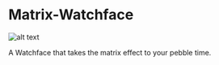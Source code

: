 # Matrix-Watchface
![alt text](https://github.com/lazaronijunior/Matrix-Watchface/tree/master/images/vitrine.gif "Matrix Watchface")

A Watchface that takes the matrix effect to your pebble time.
